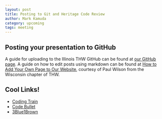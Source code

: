 ```yaml
---
layout: post
title: Posting to Git and Heritage Code Review
author: Mark Kamuda
category: upcoming
tags: meeting
---
```



## Posting your presentation to GitHub

A guide for uploading to the Illinois THW GitHub can be found at [our GitHub page](https://github.com/thehackerwithin/illinois). A guide on how to edit posts using markdown can be found at [How to Add Your Own Page to Our Website](http://www.thehackerwithin.org/wisconsin/posts/add-your-own-page), courtesy of Paul Wilson from the Wisconsin chapter of THW.

## Cool Links!

- [Coding Train](https://www.youtube.com/channel/UCvjgXvBlbQiydffZU7m1_aw)
- [Code Bullet](https://www.youtube.com/channel/UC0e3QhIYukixgh5VVpKHH9Q)
- [3Blue1Brown](https://www.youtube.com/channel/UCYO_jab_esuFRV4b17AJtAw)
